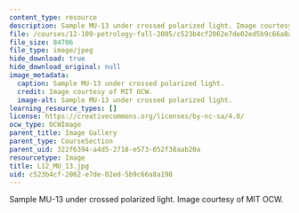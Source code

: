 ```yaml
---
content_type: resource
description: Sample MU-13 under crossed polarized light. Image courtesy of MIT OCW.
file: /courses/12-109-petrology-fall-2005/c523b4cf2062e7de02ed5b9c66a8a198_L12_MU_13.jpg
file_size: 84706
file_type: image/jpeg
hide_download: true
hide_download_original: null
image_metadata:
  caption: Sample MU-13 under crossed polarized light.
  credit: Image courtesy of MIT OCW.
  image-alt: Sample MU-13 under crossed polarized light.
learning_resource_types: []
license: https://creativecommons.org/licenses/by-nc-sa/4.0/
ocw_type: OCWImage
parent_title: Image Gallery
parent_type: CourseSection
parent_uid: 322f6394-a4d5-2718-e573-052f38aab20a
resourcetype: Image
title: L12_MU_13.jpg
uid: c523b4cf-2062-e7de-02ed-5b9c66a8a198
---
```

Sample MU-13 under crossed polarized light. Image courtesy of MIT OCW.